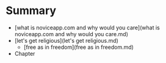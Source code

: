 # Summary

* [what is noviceapp.com and why would you care](what is noviceapp.com and why would you care.md)
* [let's get religious](let's get religious.md)
    * [free as in freedom](free as in freedom.md)
* Chapter

